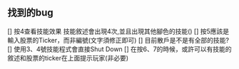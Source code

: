 ## 找到的bug
[] 按4查看技能效果 技能敘述會出現4次,並且出現其他腳色的技能()
[] 按5應該是輸入股票的Ticker，而非編號(文字須修正即可)
[] 目前散戶是不是有全部的技能?
[] 使用3、4號技能程式會直接Shut Down
[] 在按6、7的時候，或許可以有技能的敘述和股票的ticker在上面提示玩家(非必要)
